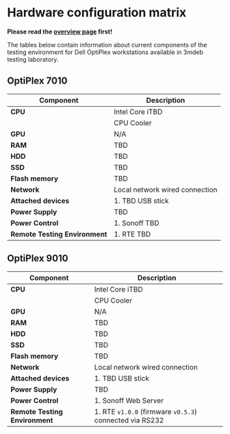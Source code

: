 # Hardware configuration matrix

**Please read the [overview page](overview.md) first!**

The tables below contain information about current components of the testing
environment for Dell OptiPlex workstations available in 3mdeb testing laboratory.

## OptiPlex 7010

| Component                      | Description                              |
|--------------------------------|------------------------------------------|
| **CPU**                        | Intel Core iTBD                          |
|                                | CPU Cooler                               |
| **GPU**                        | N/A                                      |
| **RAM**                        | TBD                                      |
| **HDD**                        | TBD                                      |
| **SSD**                        | TBD                                      |
| **Flash memory**               | TBD                                      |
| **Network**                    | Local network wired connection           |
| **Attached devices**           | 1. TBD USB stick                         |
| **Power Supply**               | TBD                                      |
| **Power Control**              | 1. Sonoff TBD                            |
| **Remote Testing Environment** | 1. RTE TBD                               |

## OptiPlex 9010

| Component                      | Description                                             |
|--------------------------------|---------------------------------------------------------|
| **CPU**                        | Intel Core iTBD                                         |
|                                | CPU Cooler                                              |
| **GPU**                        | N/A                                                     |
| **RAM**                        | TBD                                                     |
| **HDD**                        | TBD                                                     |
| **SSD**                        | TBD                                                     |
| **Flash memory**               | TBD                                                     |
| **Network**                    | Local network wired connection                          |
| **Attached devices**           | 1. TBD USB stick                                        |
| **Power Supply**               | TBD                                                     |
| **Power Control**              | 1. Sonoff Web Server                                    |
| **Remote Testing Environment** | 1. RTE `v1.0.0` (firmware `v0.5.3`) connected via RS232 |
